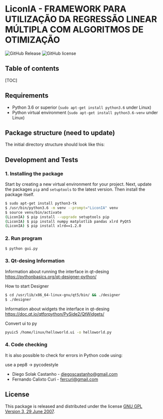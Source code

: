 # LiconIA  - FRAMEWORK PARA UTILIZAÇÃO DA REGRESSÃO LINEAR MÚLTIPLA COM ALGORITMOS DE OTIMIZAÇÃO

![GitHub Release](https://img.shields.io/badge/release-v0.0.1-blue.svg)
![GitHub license](https://img.shields.io/badge/license-Proprietary-yellow.svg)

## Table of contents

[TOC]

## Requirements

- Python 3.6 or superior (`sudo apt-get install python3.6` under Linux)
- Python virtual environment (`sudo apt-get install python3.6-venv` under Linux)

## Package structure (need to update)

The initial directory structure should look like this:

## Development and Tests
### 1. Installing the package

Start by creating a new virtual environment for your project. Next, update the packages `pip` and `setuptools` to the latest version. Then install the package itself.

```bash
$ sudo apt-get install python3-tk
$ /usr/bin/python3.6 -m venv --prompt="LiconIA" venv
$ source venv/bin/activate
(LiconIA) $ pip install --upgrade setuptools pip
(LiconIA) $ pip install numpy matplotlib pandas xlrd PyQt5
(LiconIA) $ pip install xlrd==1.2.0
```

### 2. Run program

```bash
$ python gui.py
```

### 3. Qt-desing Information

Information about running the interface in qt-desing
https://pythonbasics.org/qt-designer-python/


How to start Designer
```bash
$ cd /usr/lib/x86_64-linux-gnu/qt5/bin/ && ./designer
$ ./designer
```

Information about widgets the interface in qt-desing
https://doc.qt.io/qtforpython/PySide2/QtWidgets/

Convert ui to py
```bash
pyuic5 /home/linux/helloworld.ui -o helloworld.py
```
### 4. Code checking

It is also possible to check for errors in Python code using:

use a pep8 -> pycodestyle

- Diego Solak Castanho - [diegoscastanho@gmail.com](mailto:diegoscastanho@gmail.com)
- Fernando Calixto Curi - [fercuri@gmail.com](mailto:fercuri@gmail.com)

## License

This package is released and distributed under the license [GNU GPL Version 3, 29 June 2007](https://www.gnu.org/licenses/gpl-3.0.html).
